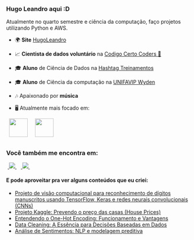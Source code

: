 ### Hugo Leandro aqui :D
Atualmente no quarto semestre e ciência da computação, faço projetos utilizando Python e AWS. 
- 🌍 **Site**  [HugoLeandro](https://hugoleandro.up.railway.app/)

- 📈 **Cientista de dados voluntário** na [Codigo Certo Coders 🚀](https://www.linkedin.com/company/codigocertocoders/posts/?feedView=all)
- 🎓 **Aluno** de Ciência de Dados na [Hashtag Treinamentos](https://www.hashtagtreinamentos.com/)
- 🎓 **Aluno** de Ciência da computação na [UNIFAVIP Wyden](https://www.wyden.com.br/)
- 🎶 Apaixonado por **música**

- 🖥️ Atualmente mais focado em:
<div style="display: inline">
  &nbsp;&nbsp;<img width='50' height='50' src="https://cdn.jsdelivr.net/gh/devicons/devicon/icons/python/python-original.svg" />&nbsp;&nbsp;
  &nbsp;&nbsp;<img width='50' height='50' src="https://upload.wikimedia.org/wikipedia/commons/9/93/Amazon_Web_Services_Logo.svg" />&nbsp;&nbsp;&nbsp;


</div> 

##

### Você também me encontra em:

&nbsp;<a href="https://www.linkedin.com/in/hugo-leandro-85b229169/">
  <img src="https://img.shields.io/badge/linkedin-%230077B5.svg?style=for-the-badge&logo=linkedin&logoColor=white">
</a>&nbsp;
&nbsp;<a href="https://medium.com/@leandrolimahugo">
  <img src="https://img.shields.io/badge/Medium-12100E?style=for-the-badge&logo=medium&logoColor=white">
</a>&nbsp;


#### E pode aproveitar pra ver alguns conteúdos que eu criei:

- <a href="https://github.com/HugoLeandro/Projeto_MNIST">
    Projeto de visão computacional para reconhecimento de dígitos manuscritos usando TensorFlow, Keras e redes neurais convolucionais (CNNs)
  </a>
  
- <a href="https://github.com/HugoLeandro/House-Prices">
    Projeto Kaggle: Prevendo o preço das casas (House Prices)
  </a>
  
- <a href="https://medium.com/@leandrolimahugo/entendendo-o-one-hot-encoding-funcionamento-e-vantagens-e93ff3a5efe6">
    Entendendo o One-Hot Encoding: Funcionamento e Vantagens
  </a>

- <a href="https://medium.com/@leandrolimahugo/data-cleaning-a-ess%C3%AAncia-para-decis%C3%B5es-baseadas-em-dados-f200a6d342a6">
    Data Cleaning: A Essência para Decisões Baseadas em Dados
  </a>

- <a href="https://github.com/HugoLeandro/TrilhaFinalDados/tree/7a611bb34251ace69c048f4d6590bdd6f5986dc8/Trilha_2-Codigo-Certo#DistriSentimentos">
    Análise de Sentimentos: NLP e modelagem preditiva
  </a>



